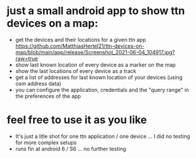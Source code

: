 # just a small android app to show ttn devices on a map:
- get the devices and their locations for a given ttn app  
https://github.com/MatthiasHertel21/ttn-devices-on-map/blob/main/app/release/Screenshot_2021-06-04_104917.jpg?raw=true
- show last known location of every device as a marker on the map
- show the last locations of every device as a track
- get a list of addresses for last known location of your devices (using osm address data)
- you can configure the application, credentials and the "query range" in the preferences of the app

# feel free to use it as you like 
- It's just a litle shot for one ttn application / one device ... I did no testing for more complex setups
- runs fin at android 6 / S6 ... no further testing 
